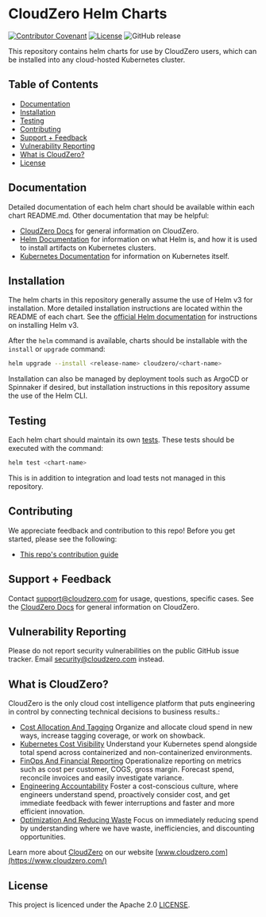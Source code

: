 # CloudZero Helm Charts

[![Contributor Covenant](https://img.shields.io/badge/Contributor%20Covenant-2.1-4baaaa.svg)](CODE-OF-CONDUCT.md)
[![License](https://img.shields.io/badge/License-Apache%202.0-blue.svg)](LICENSE)
![GitHub release](https://img.shields.io/github/release/cloudzero/template-cloudzero-open-source.svg)

This repository contains helm charts for use by CloudZero users, which can be installed into any cloud-hosted Kubernetes cluster.

## Table of Contents

- [Documentation](#documentation)
- [Installation](#installation)
- [Testing](#testing)
- [Contributing](#contributing)
- [Support + Feedback](#support--feedback)
- [Vulnerability Reporting](#vulnerability-reporting)
- [What is CloudZero?](#what-is-cloudzero)
- [License](#license)

## Documentation

Detailed documentation of each helm chart should be available within each chart README.md. Other documentation that may be helpful:
- [CloudZero Docs](https://docs.cloudzero.com/) for general information on CloudZero.
- [Helm Documentation](https://helm.sh/) for information on what Helm is, and how it is used to install artifacts on Kubernetes clusters.
- [Kubernetes Documentation](https://kubernetes.io/docs/home/) for information on Kubernetes itself.

## Installation

The helm charts in this repository generally assume the use of Helm v3 for installation. More detailed installation instructions are located within the README of each chart. See the [official Helm documentation](https://helm.sh/docs/intro/install/) for instructions on installing Helm v3.

After the `helm` command is available, charts should be installable with the `install` or `upgrade` command:
```bash
helm upgrade --install <release-name> cloudzero/<chart-name>
```

Installation can also be managed by deployment tools such as ArgoCD or Spinnaker if desired, but installation instructions in this repository assume the use of the Helm CLI.

## Testing

Each helm chart should maintain its own [tests](https://helm.sh/docs/topics/chart_tests/). These tests should be executed with the command:
```bash
helm test <chart-name>
```

This is in addition to integration and load tests not managed in this repository.

## Contributing

We appreciate feedback and contribution to this repo! Before you get started, please see the following:

- [This repo's contribution guide](GENERAL-CONTRIBUTING.md)

## Support + Feedback

Contact support@cloudzero.com for usage, questions, specific cases. See the [CloudZero Docs](https://docs.cloudzero.com/) for general information on CloudZero.

## Vulnerability Reporting

Please do not report security vulnerabilities on the public GitHub issue tracker. Email [security@cloudzero.com](mailto:security@cloudzero.com) instead.

## What is CloudZero?

CloudZero is the only cloud cost intelligence platform that puts engineering in control by connecting technical decisions to business results.:

- [Cost Allocation And Tagging](https://www.cloudzero.com/tour/allocation) Organize and allocate cloud spend in new ways, increase tagging coverage, or work on showback.
- [Kubernetes Cost Visibility](https://www.cloudzero.com/tour/kubernetes) Understand your Kubernetes spend alongside total spend across containerized and non-containerized environments.
- [FinOps And Financial Reporting](https://www.cloudzero.com/tour/finops) Operationalize reporting on metrics such as cost per customer, COGS, gross margin. Forecast spend, reconcile invoices and easily investigate variance.
- [Engineering Accountability](https://www.cloudzero.com/tour/engineering) Foster a cost-conscious culture, where engineers understand spend, proactively consider cost, and get immediate feedback with fewer interruptions and faster and more efficient innovation.
- [Optimization And Reducing Waste](https://www.cloudzero.com/tour/optimization) Focus on immediately reducing spend by understanding where we have waste, inefficiencies, and discounting opportunities.

Learn more about [CloudZero](https://www.cloudzero.com/) on our website [www.cloudzero.com](https://www.cloudzero.com/)

## License

This project is licenced under the Apache 2.0 [LICENSE](LICENSE).
